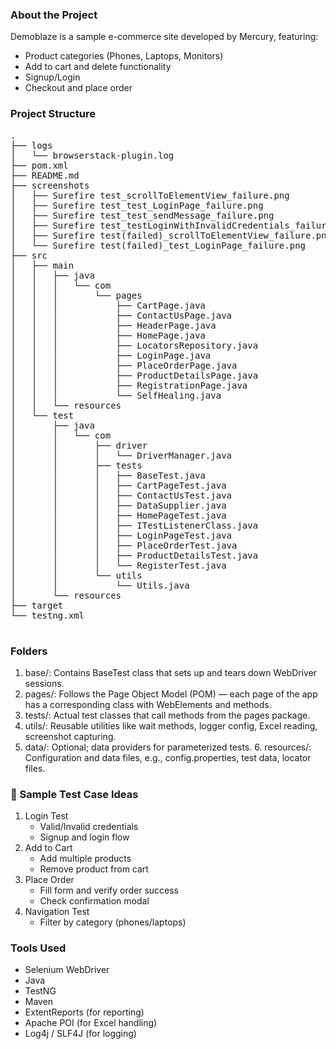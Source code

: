    ### About the Project

Demoblaze is a sample e-commerce site developed by Mercury, featuring:
* Product categories (Phones, Laptops, Monitors)   
* Add to cart and delete functionality
* Signup/Login
* Checkout and place order

### Project Structure

<pre>
.
├── logs
│   └── browserstack-plugin.log
├── pom.xml
├── README.md
├── screenshots
│   ├── Surefire test_scrollToElementView_failure.png
│   ├── Surefire test_test_LoginPage_failure.png
│   ├── Surefire test_test_sendMessage_failure.png
│   ├── Surefire test_testLoginWithInvalidCredentials_failure.png
│   ├── Surefire test(failed)_scrollToElementView_failure.png
│   └── Surefire test(failed)_test_LoginPage_failure.png
├── src
│   ├── main
│   │   ├── java
│   │   │   └── com
│   │   │       └── pages
│   │   │           ├── CartPage.java
│   │   │           ├── ContactUsPage.java
│   │   │           ├── HeaderPage.java
│   │   │           ├── HomePage.java
│   │   │           ├── LocatorsRepository.java
│   │   │           ├── LoginPage.java
│   │   │           ├── PlaceOrderPage.java
│   │   │           ├── ProductDetailsPage.java
│   │   │           ├── RegistrationPage.java
│   │   │           └── SelfHealing.java
│   │   └── resources
│   └── test
│       ├── java
│       │   └── com
│       │       ├── driver
│       │       │   └── DriverManager.java
│       │       ├── tests
│       │       │   ├── BaseTest.java
│       │       │   ├── CartPageTest.java
│       │       │   ├── ContactUsTest.java
│       │       │   ├── DataSupplier.java
│       │       │   ├── HomePageTest.java
│       │       │   ├── ITestListenerClass.java
│       │       │   ├── LoginPageTest.java
│       │       │   ├── PlaceOrderTest.java
│       │       │   ├── ProductDetailsTest.java
│       │       │   └── RegisterTest.java
│       │       └── utils
│       │           └── Utils.java
│       └── resources
├── target
└── testng.xml
 
</pre>
### Folders

1. base/: Contains BaseTest class that sets up and tears down WebDriver sessions.
2. pages/: Follows the Page Object Model (POM) — each page of the app has a corresponding class 
with WebElements and methods.
3. tests/: Actual test classes that call methods from the pages package.
4. utils/: Reusable utilities like wait methods, logger config, Excel reading, screenshot capturing.
5. data/: Optional; data providers for parameterized tests.
   6. resources/: Configuration and data files, e.g., config.properties, test data, locator files.

### 🔹 Sample Test Case Ideas
1. Login Test 
   * Valid/Invalid credentials 
   * Signup and login flow
2. Add to Cart
   * Add multiple products
   * Remove product from cart
3. Place Order
   * Fill form and verify order success 
   * Check confirmation modal
4. Navigation Test 
   * Filter by category (phones/laptops)

### Tools Used

* Selenium WebDriver
* Java
* TestNG
* Maven
* ExtentReports (for reporting)
* Apache POI (for Excel handling) 
* Log4j / SLF4J (for logging)